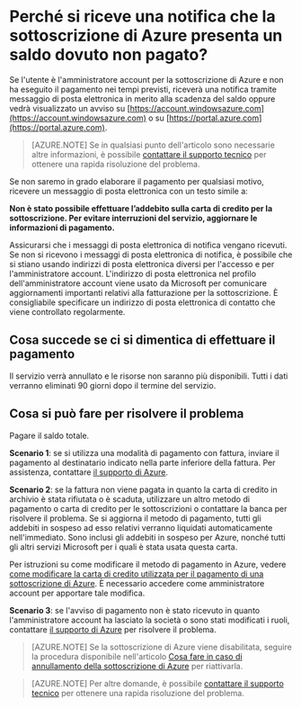 <properties
	pageTitle="Perché si riceve una notifica che la sottoscrizione di Azure presenta un saldo dovuto non pagato | Microsoft Azure"
	description="Viene descritto come effettuare il pagamento se la sottoscrizione di Azure presenta un saldo dovuto non pagato"
	services=""
	documentationCenter=""
	authors="genlin"
	manager="jarrettr"
	editor=""
	tags="billing"
	/>

<tags
	ms.service="billing"
	ms.workload="na"
	ms.tgt_pltfrm="na"
	ms.devlang="na"
	ms.topic="article"
	ms.date="08/17/2016"
	ms.author="genli"/>

# Perché si riceve una notifica che la sottoscrizione di Azure presenta un saldo dovuto non pagato?
Se l'utente è l'amministratore account per la sottoscrizione di Azure e non ha eseguito il pagamento nei tempi previsti, riceverà una notifica tramite messaggio di posta elettronica in merito alla scadenza del saldo oppure vedrà visualizzato un avviso su [https://account.windowsazure.com](https://account.windowsazure.com) o su [https://portal.azure.com](https://portal.azure.com).

> [AZURE.NOTE] Se in qualsiasi punto dell'articolo sono necessarie altre informazioni, è possibile [contattare il supporto tecnico](https://portal.azure.com/?#blade/Microsoft_Azure_Support/HelpAndSupportBlade) per ottenere una rapida risoluzione del problema.

Se non saremo in grado elaborare il pagamento per qualsiasi motivo, ricevere un messaggio di posta elettronica con un testo simile a:

**Non è stato possibile effettuare l’addebito sulla carta di credito per la sottoscrizione. Per evitare interruzioni del servizio, aggiornare le informazioni di pagamento.**

Assicurarsi che i messaggi di posta elettronica di notifica vengano ricevuti. Se non si ricevono i messaggi di posta elettronica di notifica, è possibile che si stiano usando indirizzi di posta elettronica diversi per l'accesso e per l'amministratore account. L'indirizzo di posta elettronica nel profilo dell'amministratore account viene usato da Microsoft per comunicare aggiornamenti importanti relativi alla fatturazione per la sottoscrizione. È consigliabile specificare un indirizzo di posta elettronica di contatto che viene controllato regolarmente.

## Cosa succede se ci si dimentica di effettuare il pagamento
Il servizio verrà annullato e le risorse non saranno più disponibili. Tutti i dati verranno eliminati 90 giorni dopo il termine del servizio.

## Cosa si può fare per risolvere il problema

Pagare il saldo totale.

**Scenario 1**: se si utilizza una modalità di pagamento con fattura, inviare il pagamento al destinatario indicato nella parte inferiore della fattura. Per assistenza, contattare [il supporto di Azure](https://portal.azure.com/#blade/Microsoft_Azure_Support/HelpAndSupportBlade).

**Scenario 2**: se la fattura non viene pagata in quanto la carta di credito in archivio è stata rifiutata o è scaduta, utilizzare un altro metodo di pagamento o carta di credito per le sottoscrizioni o contattare la banca per risolvere il problema. Se si aggiorna il metodo di pagamento, tutti gli addebiti in sospeso ad esso relativi verranno liquidati automaticamente nell'immediato. Sono inclusi gli addebiti in sospeso per Azure, nonché tutti gli altri servizi Microsoft per i quali è stata usata questa carta.

Per istruzioni su come modificare il metodo di pagamento in Azure, vedere [come modificare la carta di credito utilizzata per il pagamento di una sottoscrizione di Azure](./billing-how-to-change-credit-card.md). È necessario accedere come amministratore account per apportare tale modifica.


**Scenario 3**: se l'avviso di pagamento non è stato ricevuto in quanto l'amministratore account ha lasciato la società o sono stati modificati i ruoli, contattare [il supporto di Azure](https://portal.azure.com/#blade/Microsoft_Azure_Support/HelpAndSupportBlade) per risolvere il problema.

> [AZURE.NOTE] Se la sottoscrizione di Azure viene disabilitata, seguire la procedura disponibile nell'articolo [Cosa fare in caso di annullamento della sottoscrizione di Azure](billing-subscription-become-disable.md) per riattivarla.

> [AZURE.NOTE] Per altre domande, è possibile [contattare il supporto tecnico](https://portal.azure.com/?#blade/Microsoft_Azure_Support/HelpAndSupportBlade) per ottenere una rapida risoluzione del problema.

<!---HONumber=AcomDC_0824_2016-->